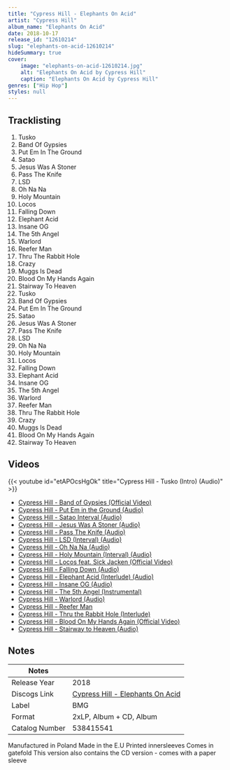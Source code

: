 ```yaml
---
title: "Cypress Hill - Elephants On Acid"
artist: "Cypress Hill"
album_name: "Elephants On Acid"
date: 2018-10-17
release_id: "12610214"
slug: "elephants-on-acid-12610214"
hideSummary: true
cover:
    image: "elephants-on-acid-12610214.jpg"
    alt: "Elephants On Acid by Cypress Hill"
    caption: "Elephants On Acid by Cypress Hill"
genres: ["Hip Hop"]
styles: null
---
```


## Tracklisting
1. Tusko
2. Band Of Gypsies
3. Put Em In The Ground
4. Satao
5. Jesus Was A Stoner
6. Pass The Knife
7. LSD
8. Oh Na Na 
9. Holy Mountain
10. Locos
11. Falling Down
12. Elephant Acid
13. Insane OG
14. The 5th Angel
15. Warlord
16. Reefer Man
17. Thru The Rabbit Hole
18. Crazy
19. Muggs Is Dead
20. Blood On My Hands Again
21. Stairway To Heaven
22. Tusko
23. Band Of Gypsies
24. Put Em In The Ground
25. Satao
26. Jesus Was A Stoner
27. Pass The Knife
28. LSD
29. Oh Na Na
30. Holy Mountain
31. Locos
32. Falling Down
33. Elephant Acid
34. Insane OG
35. The 5th Angel
36. Warlord
37. Reefer Man
38. Thru The Rabbit Hole
39. Crazy
40. Muggs Is Dead
41. Blood On My Hands Again
42. Stairway To Heaven

## Videos
{{< youtube id="etAPOcsHgOk" title="Cypress Hill - Tusko (Intro) (Audio)" >}}
- [Cypress Hill - Band of Gypsies (Official Video)](https://www.youtube.com/watch?v=buxccDwjkdA)
- [Cypress Hill - Put Em in the Ground (Audio)](https://www.youtube.com/watch?v=nNyDk4Q503M)
- [Cypress Hill - Satao Interval (Audio)](https://www.youtube.com/watch?v=aeJf0A-0GvM)
- [Cypress Hill - Jesus Was A Stoner (Audio)](https://www.youtube.com/watch?v=-rtS8P5OHHc)
- [Cypress Hill - Pass The Knife (Audio)](https://www.youtube.com/watch?v=cudK_NRB3Lw)
- [Cypress Hill - LSD (Interval) (Audio)](https://www.youtube.com/watch?v=YtjMWUf-FwM)
- [Cypress Hill - Oh Na Na (Audio)](https://www.youtube.com/watch?v=wUzYFdhGL7g)
- [Cypress Hill - Holy Mountain (Interval) (Audio)](https://www.youtube.com/watch?v=fMsT2emhc3A)
- [Cypress Hill - Locos feat. Sick Jacken (Official Video)](https://www.youtube.com/watch?v=glZQaFukto0)
- [Cypress Hill - Falling Down (Audio)](https://www.youtube.com/watch?v=75Pu6bauXjE)
- [Cypress Hill - Elephant Acid (Interlude) (Audio)](https://www.youtube.com/watch?v=eGDnB0wA-pE)
- [Cypress Hill - Insane OG (Audio)](https://www.youtube.com/watch?v=KNtZEf25TNE)
- [Cypress Hill - The 5th Angel (Instrumental)](https://www.youtube.com/watch?v=9-qL31QChTU)
- [Cypress Hill - Warlord (Audio)](https://www.youtube.com/watch?v=65zuQ2RZQFY)
- [Cypress Hill - Reefer Man](https://www.youtube.com/watch?v=jDb2xNsa2YA)
- [Cypress Hill - Thru the Rabbit Hole (Interlude)](https://www.youtube.com/watch?v=wOI1YDpWYXM)
- [Cypress Hill - Blood On My Hands Again (Official Video)](https://www.youtube.com/watch?v=P1AaYTKGknk)
- [Cypress Hill - Stairway to Heaven (Audio)](https://www.youtube.com/watch?v=HWOGZJvU564)


## Notes

| Notes          |             |
| ---------------| ----------- |
| Release Year   | 2018 |
| Discogs Link   | [Cypress Hill - Elephants On Acid](https://www.discogs.com/release/12610214-Cypress-Hill-Elephants-On-Acid) |
| Label          | BMG |
| Format         | 2xLP, Album + CD, Album |
| Catalog Number | 538415541 |

Manufactured in Poland Made in the E.U  Printed innersleeves  Comes in gatefold This version also contains the CD version - comes with a paper sleeve


